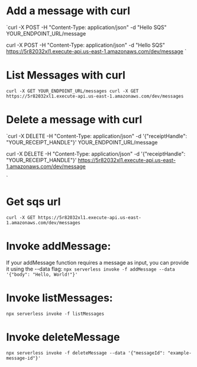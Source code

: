 # Add a message with curl
`curl -X POST -H "Content-Type: application/json" -d "Hello SQS" YOUR_ENDPOINT_URL/message

curl -X POST -H "Content-Type: application/json" -d "Hello SQS" https://5r82032xl1.execute-api.us-east-1.amazonaws.com/dev/message
`

# List Messages with curl
`curl -X GET YOUR_ENDPOINT_URL/messages
curl -X GET https://5r82032xl1.execute-api.us-east-1.amazonaws.com/dev/messages
`

# Delete a message with curl
`curl -X DELETE -H "Content-Type: application/json" -d '{"receiptHandle": "YOUR_RECEIPT_HANDLE"}' YOUR_ENDPOINT_URL/message

curl -X DELETE -H "Content-Type: application/json" -d '{"receiptHandle": "YOUR_RECEIPT_HANDLE"}' https://5r82032xl1.execute-api.us-east-1.amazonaws.com/dev/message

`

# Get sqs url
`curl -X GET https://5r82032xl1.execute-api.us-east-1.amazonaws.com/dev/messages`


# Invoke addMessage:
If your addMessage function requires a message as input, you can provide it using the --data flag:
`npx serverless invoke -f addMessage --data '{"body": "Hello, World!"}'
`

# Invoke listMessages:
`npx serverless invoke -f listMessages
`

# Invoke deleteMessage

`npx serverless invoke -f deleteMessage --data '{"messageId": "example-message-id"}'
`